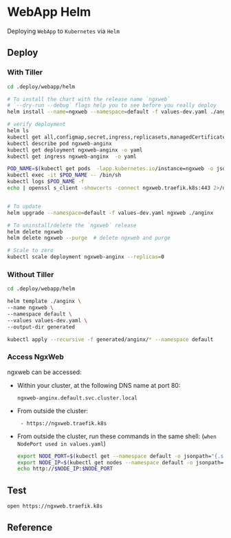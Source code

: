 # WebApp Helm

Deploying `WebApp` to `Kubernetes` via `Helm`

## Deploy

### With Tiller

```bash
cd .deploy/webapp/helm

# To install the chart with the release name `ngxweb`
# `--dry-run --debug` flags help you to see before you really deploy
helm install --name=ngxweb --namespace=default -f values-dev.yaml ./anginx

# verify deployment
helm ls
kubectl get all,configmap,secret,ingress,replicasets,managedCertificate -lapp.kubernetes.io/instance=ngxweb
kubectl describe pod ngxweb-anginx
kubectl get deployment ngxweb-anginx -o yaml
kubectl get ingress ngxweb-anginx  -o yaml

POD_NAME=$(kubectl get pods  -lapp.kubernetes.io/instance=ngxweb -o jsonpath='{.items[0].metadata.name}')
kubectl exec -it $POD_NAME -- /bin/sh
kubectl logs $POD_NAME -f
echo | openssl s_client -showcerts -connect ngxweb.traefik.k8s:443 2>/dev/null


# To update
helm upgrade --namespace=default -f values-dev.yaml ngxweb ./anginx

# To uninstall/delete the `ngxweb` release
helm delete ngxweb
helm delete ngxweb --purge  # delete ngxweb and purge

# Scale to zero
kubectl scale deployment ngxweb-anginx --replicas=0
```

### Without Tiller

```bash
cd .deploy/webapp/helm

helm template ./anginx \
--name ngxweb \
--namespace default \
--values values-dev.yaml \
--output-dir generated

kubectl apply --recursive -f generated/anginx/* --namespace default
```

### Access NgxWeb

ngxweb can be accessed:

- Within your cluster, at the following DNS name at port 80:

  ```
  ngxweb-anginx.default.svc.cluster.local
  ```

- From outside the cluster:

  ```
   - https://ngxweb.traefik.k8s
  ```

- From outside the cluster, run these commands in the same shell: (`when NodePort used in values.yaml`)

  ```bash
  export NODE_PORT=$(kubectl get --namespace default -o jsonpath="{.spec.ports[0].nodePort}" services ngxweb-anginx)
  export NODE_IP=$(kubectl get nodes --namespace default -o jsonpath="{.items[0].status.addresses[0].address}")
  echo http://$NODE_IP:$NODE_PORT
  ```

## Test

```bash
open https://ngxweb.traefik.k8s
```

## Reference
